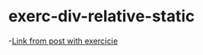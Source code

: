 # exerc-div-relative-static

-[Link from post with exercicie](https://medium.com/collabcode/pare-de-chutar-e-aprenda-como-funciona-a-position-static-e-position-relative-5df0a6160543#:~:text=Quando%20usamos%20as%20propriedades%20top,alterar%20o%20eixo%20Z%20dela.)
